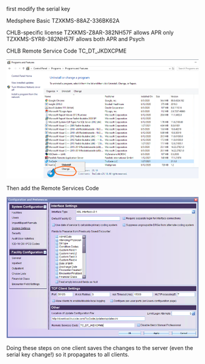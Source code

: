 first modify the serial key

Medsphere Basic
TZXKMS-88AZ-336BK62A

CHLB-specific license
TZXKMS-Z8AR-382NH57F allows APR only
TZXKMS-SYR8-382NH57F allows both APR and Psych

CHLB Remote Service Code
TC_DT_JKDXCPME

![image.png](/.attachments/image-a55e2a14-677e-4841-88e0-b8df16712843.png)

Then add the Remote Services Code

![image.png](/.attachments/image-6301e2b1-910b-4af7-950a-c288a6aacc97.png)

Doing these steps on one client saves the changes to the server (even the serial key change!) so it propagates to all clients.
